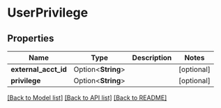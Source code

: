 # UserPrivilege

## Properties

Name | Type | Description | Notes
------------ | ------------- | ------------- | -------------
**external_acct_id** | Option<**String**> |  | [optional]
**privilege** | Option<**String**> |  | [optional]

[[Back to Model list]](../README.md#documentation-for-models) [[Back to API list]](../README.md#documentation-for-api-endpoints) [[Back to README]](../README.md)


